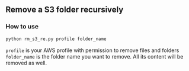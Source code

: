 
## Remove a S3 folder recursively

### How to use
```py
python rm_s3_re.py profile folder_name
```

`profile` is your AWS profile with permission to remove files and folders  
`folder_name` is the folder name you want to remove. All its content will be removed as well.
